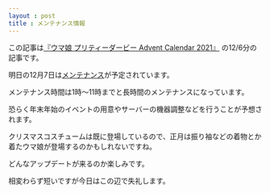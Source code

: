 ```yaml
---
layout : post
title : メンテナンス情報
---
```


この記事は[『ウマ娘 プリティーダービー Advent Calendar 2021』](https://adventar.org/calendars/6565) の12/6分の記事です。

明日の12月7日は[メンテナンス](https://umamusume.jp/news/detail.php?id=512)が予定されています。

メンテナンス時間は1時～11時までと長時間のメンテナンスになっています。

恐らく年末年始のイベントの用意やサーバーの機器調整などを行うことが予想されます。

クリスマスコスチュームは既に登場しているので、正月は振り袖などの着物とか着たウマ娘が登場するのかもしれないですね。

どんなアップデートが来るのか楽しみです。

相変わらず短いですが今日はこの辺で失礼します。
